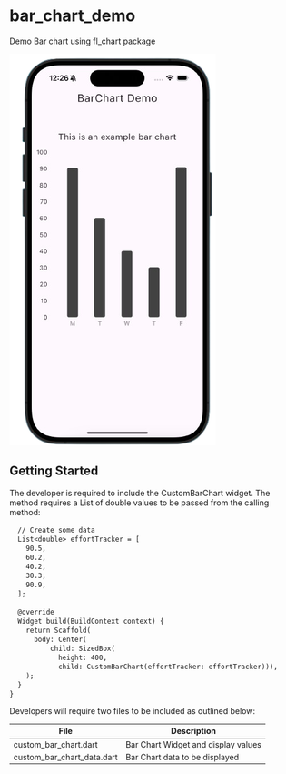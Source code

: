 # bar_chart_demo

Demo Bar chart using fl_chart package

![Bar Chart](https://github.com/rosera/bar_chart_demo/blob/main/screenshots/bar-chart.png "Mobile App")

## Getting Started

The developer is required to include the CustomBarChart widget.
The method requires a List of double values to be passed from the calling method:

```
  // Create some data
  List<double> effortTracker = [
    90.5,
    60.2,
    40.2,
    30.3,
    90.9,
  ];
  
  @override
  Widget build(BuildContext context) {
    return Scaffold(
      body: Center(
          child: SizedBox(
            height: 400,
            child: CustomBarChart(effortTracker: effortTracker))),
    );
  }
}
```

Developers will require two files to be included as outlined below:

| File | Description |
|------|-------------|
| custom_bar_chart.dart | Bar Chart Widget and display values |
| custom_bar_chart_data.dart | Bar Chart data to be displayed |

